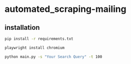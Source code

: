 # automated_scraping-mailing

## installation
```bash
pip install -r requirements.txt
```
```bash
playwright install chromium
```
```bash
python main.py -s "Your Search Query" -t 100
```

